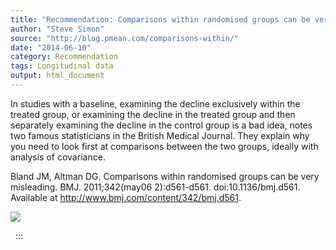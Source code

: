 ```yaml
---
title: "Recommendation: Comparisons within randomised groups can be very misleading"
author: "Steve Simon"
source: "http://blog.pmean.com/comparisons-within/"
date: "2014-06-10"
category: Recommendation
tags: Longitudinal data
output: html_document
---
```


In studies with a baseline, examining the decline exclusively within the
treated group, or examining the decline in the treated group and then
separately examining the decline in the control group is a bad idea,
notes two famous statisticians in the British Medical Journal. They
explain why you need to look first at comparisons between the two
groups, ideally with analysis of covariance.

<!---More--->

Bland JM, Altman DG. Comparisons within randomised groups can be very
misleading. BMJ. 2011;342(may06 2):d561-d561. doi:10.1136/bmj.d561.
Available at <http://www.bmj.com/content/342/bmj.d561>.

![](../../../images/comparisons-within01.png)



 
:::

